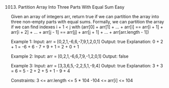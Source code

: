 1013. Partition Array Into Three Parts With Equal Sum
Easy

Given an array of integers arr, return true if we can partition the array into three non-empty parts with equal sums.
Formally, we can partition the array if we can find indexes i + 1 < j with (arr[0] + arr[1] + ... + arr[i] == arr[i + 1] + arr[i + 2] + ... + arr[j - 1] == arr[j] + arr[j + 1] + ... + arr[arr.length - 1])

Example 1:
Input: arr = [0,2,1,-6,6,-7,9,1,2,0,1]
Output: true
Explanation: 0 + 2 + 1 = -6 + 6 - 7 + 9 + 1 = 2 + 0 + 1

Example 2:
Input: arr = [0,2,1,-6,6,7,9,-1,2,0,1]
Output: false

Example 3:
Input: arr = [3,3,6,5,-2,2,5,1,-9,4]
Output: true
Explanation: 3 + 3 = 6 = 5 - 2 + 2 + 5 + 1 - 9 + 4
 
Constraints:
3 <= arr.length <= 5 * 104
-104 <= arr[i] <= 104
